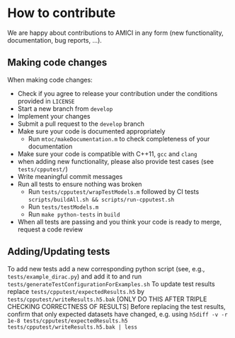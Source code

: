 # How to contribute

We are happy about contributions to AMICI in any form (new functionality, documentation, bug reports, ...).

## Making code changes

When making code changes:

* Check if you agree to release your contribution under the conditions provided in `LICENSE`
* Start a new branch from `develop`
* Implement your changes
* Submit a pull request to the `develop` branch
* Make sure your code is documented appropriately
  * Run `mtoc/makeDocumentation.m` to check completeness of your documentation
* Make sure your code is compatible with C++11, `gcc` and `clang`
* when adding new functionality, please also provide test cases (see `tests/cpputest/`)
* Write meaningful commit messages
* Run all tests to ensure nothing was broken
  * Run `tests/cpputest/wrapTestModels.m` followed by CI tests `scripts/buildAll.sh && scripts/run-cpputest.sh`
  * Run `tests/testModels.m`
  * Run `make python-tests` in `build`
* When all tests are passing and you think your code is ready to merge, request a code review

## Adding/Updating tests

To add new tests add a new corresponding python script (see, e.g.,  `tests/example_dirac.py`) and add it to and run `tests/generateTestConfigurationForExamples.sh`
To update test results replace  `tests/cpputest/expectedResults.h5` by `tests/cpputest/writeResults.h5.bak` [ONLY DO THIS AFTER TRIPLE CHECKING CORRECTNESS OF RESULTS]
Before replacing the test results, confirm that only expected datasets have changed, e.g. using 
`h5diff -v -r 1e-8 tests/cpputest/expectedResults.h5 tests/cpputest/writeResults.h5.bak | less`
